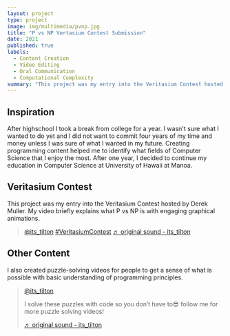 ```yaml
---
layout: project
type: project
image: img/multimedia/pvnp.jpg
title: "P vs NP Vertasium Contest Submission"
date: 2021
published: true
labels:
  - Content Creation
  - Video Editing
  - Oral Communication
  - Computational Complexity
summary: "This project was my entry into the Veritasium Contest hosted by Derek Muller. My video briefly explains what P vs NP is with engaging graphical animations."
---
```


## Inspiration
After highschool I took a break from college for a year. I wasn't sure what I wanted to do yet and I did not want to commit four years of my time and money unless I was sure of what I wanted in my future. Creating programming content helped me to identify what fields of Computer Science that I enjoy the most. After one year, I decided to continue my education in Computer Science at University of Hawaii at Manoa. 

## Veritasium Contest
This project was my entry into the Veritasium Contest hosted by Derek Muller. My video briefly explains what P vs NP is with engaging graphical animations.

<blockquote class="tiktok-embed" cite="https://www.tiktok.com/@its_tilton/video/6980150238933683461" data-video-id="6980150238933683461" style="max-width: 605px;min-width: 325px;" > <section> <a target="_blank" title="@its_tilton" href="https://www.tiktok.com/@its_tilton?refer=embed">@its_tilton</a> <a title="veritasiumcontest" target="_blank" href="https://www.tiktok.com/tag/veritasiumcontest?refer=embed">#VeritasiumContest</a> <a target="_blank" title="♬ original sound - its_tilton" href="https://www.tiktok.com/music/original-sound-6980150056620280582?refer=embed">♬ original sound - its_tilton</a> </section> </blockquote> <script async src="https://www.tiktok.com/embed.js"></script>

## Other Content
I also created puzzle-solving videos for people to get a sense of what is possible with basic understanding of programming principles.

<blockquote class="tiktok-embed" cite="https://www.tiktok.com/@its_tilton/video/6986141574363139333" data-video-id="6986141574363139333" style="max-width: 605px;min-width: 325px;" > <section> <a target="_blank" title="@its_tilton" href="https://www.tiktok.com/@its_tilton?refer=embed">@its_tilton</a> <p>I solve these puzzles with code so you don’t have to😎 follow me for more puzzle solving videos!</p> <a target="_blank" title="♬ original sound - its_tilton" href="https://www.tiktok.com/music/original-sound-6986141242644056838?refer=embed">♬ original sound - its_tilton</a> </section> </blockquote> <script async src="https://www.tiktok.com/embed.js"></script>

